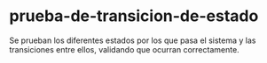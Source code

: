 # prueba-de-transicion-de-estado
Se prueban los diferentes estados por los que pasa el sistema y las transiciones entre ellos, validando que ocurran correctamente.
